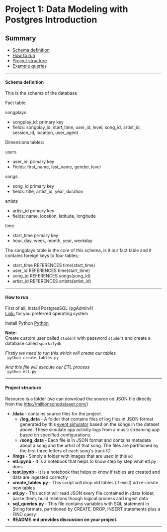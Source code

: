 # Project 1: Data Modeling with Postgres Introduction  

## Summary
* [Schema definition](#Schema-definition)
* [How to run](#How-to-run)
* [Project structure](#Project-structure)
* [Example queries](#Example-queries)
--------------------------------------------


#### Schema definition
This is the schema of the database

Fact table: 

songplays
* songplay_id: primary key <br>
* fields: songplay_id, start_time, user_id, level, song_id, artist_id, session_id, location, user_agent<br>

Dimensions tables:

users
* user_id: primary key<br>
* Fields: first_name, last_name, gender, level <br>

songs
* song_id primary key<br>
* fields: title, artist_id, year, duration <br>

artists
* artist_id primary key<br>
* fields: name, location, latitude, longitude <br>

time
* start_time primary key<br>
* hour, day, week, month, year, weekday <br>


The songplays table is the core of this schema, is it our fact table and it contains foreign keys to four tables;
* start_time REFERENCES time(start_time)
* user_id REFERENCES time(start_time)
* song_id REFERENCES songs(song_id)
* artist_id REFERENCES artists(artist_id)

--------------------------------------------

#### How to run
First of all, install PostgresSQL (pgAdmin4) <br>
[Link:](https://www.postgresql.org/download/) for you preferred operating system <br>

Install Python [Python](https://www.python.org/downloads/) <br>

<b> Note: </b><br>
Create custom user called `student` with password `student` and create a database called `sparkifydb`

<I> Firstly we need to run this which will create our tables </I> <br>
`` python create_tables.py`` <br>

<I> And this file will execute our ETL process </I> <br>
`` python etl.py`` <br>

----------------------------

#### Project structure
Resource is a folder (we can download the source od JSON file directly from the http://millionsongdataset.com/)

* <b> /data </b> - contains source files for the project. 
  * <b> /log_data </b> - A folder that contains files of log files in JSON format generated by this [event simulator](https://github.com/Interana/eventsim) based on the songs in the dataset above. These simulate app activity logs from a music streaming app based on specified configurations.
  * <b> /song_data </b> -  Each file is in JSON format and contains metadata about a song and the artist of that song. The files are partitioned by the first three letters of each song's track ID
* <b> /imgs </b> - Simply a folder with images that are used in this ``md``
* <b> etl.ipynb </b> - It is a notebook that helps to know step by step what etl.py does
* <b> test.ipynb </b> - It is a notebook that helps to know if tables are created and data are ingested correctly 
* <b> create_tables.py </b> - This script will drop old tables (if exist) ad re-create new tables
* <b> etl.py </b> - This script will read JSON every file contained in /data folder, parse them, build relations though logical process and ingest data 
* <b> sql_queries.py </b> - This file contains variables with SQL statement in String formats, partitioned by CREATE, DROP, INSERT statements plus a FIND query
* <b> README.md provides discussion on your project.

----------------------------
